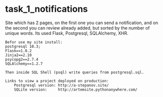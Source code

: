 # task_1_notifications
Site which has 2 pages, on the first one you can send a notification, 
and on the second you can review already added, but sorted by the number of unique words.
Its used Flask, Postgresql, SQLAlchemy, XHR.

    Befor use my site install:
    postgresql 10.3;
    Flask==1.0.2
    Jinja2==2.10
    psycopg2==2.7.4
    SQLAlchemy==1.2.7

    Then inside SQL Shell (psql) write queries from postgresql.sql.
    
    Links to view a project deployed on production:
        Postgresql version: http://a-stepanov.site/
        SQLite version:     http://artemsite.pythonanywhere.com/
